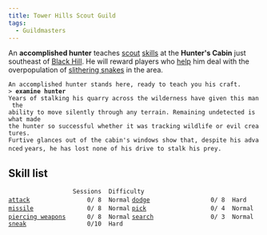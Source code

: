 ```yaml
---
title: Tower Hills Scout Guild
tags:
  - Guildmasters
---
```

An **accomplished hunter** teaches [scout](thief "wikilink")
[skills](skill "wikilink") at the **Hunter's Cabin** just southeast of
[Black Hill](Black_Hill "wikilink"). He will reward players who
[help](Quest#Snake_Hunt "wikilink") him deal with the overpopulation of
[slithering snakes](slithering_snake "wikilink") in the area.

`An accomplished hunter stands here, ready to teach you his craft.`
`> `**`examine hunter`**
`Years of stalking his quarry across the wilderness have given this man the`
`ability to move silently through any terrain. Remaining undetected is what made`
`the hunter so successful whether it was tracking wildlife or evil creatures.`
`Furtive glances out of the cabin's windows show that, despite his advanced`
`years, he has lost none of his drive to stalk his prey.`

## Skill list

`                  Sessions  Difficulty`
[`attack`](attack "wikilink")`                0/ 8  Normal`
[`dodge`](dodge "wikilink")`                 0/ 8  Hard`
[`missile`](missile "wikilink")`               0/ 8  Normal`
[`pick`](pick "wikilink")`                  0/ 4  Normal`
[`piercing weapons`](piercing_weapons "wikilink")`      0/ 8  Normal`
[`search`](search "wikilink")`                0/ 3  Normal`
[`sneak`](sneak "wikilink")`                 0/10  Hard`
